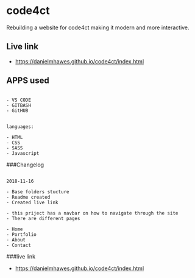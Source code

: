 # code4ct
Rebuilding a website for code4ct making it modern and more interactive.


## Live link

- https://danielmhawes.github.io/code4ct/index.html


## APPS used
```

- VS CODE
- GITBASH
- GitHUB

```

```

languages:

- HTML
- CSS
- SASS
- Javascript

```

###Changelog

```

2018-11-16

- Base folders stucture 
- Readme created 
- Created live link
```
```
- this priject has a navbar on how to navigate through the site
- There are different pages
```
```
- Home
- Portfolio
- About
- Contact
```

###live link
- https://danielmhawes.github.io/code4ct/index.html



